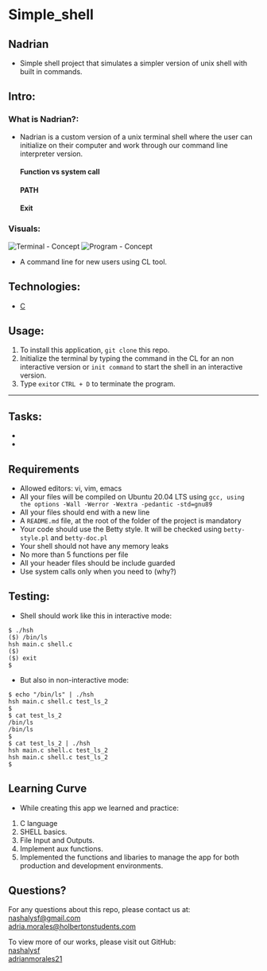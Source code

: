 # Simple_shell
## Nadrian
*  Simple shell project that simulates a simpler version of unix shell with built in commands.
  
  ## **Intro**: 
### **What is Nadrian?**: 
* Nadrian is a custom version of a unix terminal shell where the user can initialize on their computer and work through our command line interpreter version.
	#### Function vs system call
  #### PATH
  #### Exit

### **Visuals**: 

![Terminal - Concept](./client/src/images/png/logo-black.png)
![Program - Concept](./client/src/images/png/logo-white.png)
- A command line for new users using CL tool.

## Technologies:
- [C](https://www.w3schools.com/c/c_intro.php)

## Usage:
1. To install this application, `git clone` this repo.
2. Initialize the terminal by typing the command in the CL for an non interactive version or `init command` to start the shell in an interactive version.
3. Type `exit`or `CTRL + D` to terminate the program.
_____________________________________________________________________________________________
## Tasks:
*
*
## Requirements
* Allowed editors: vi, vim, emacs
* All your files will be compiled on Ubuntu 20.04 LTS using `gcc, using the options -Wall -Werror -Wextra -pedantic -std=gnu89`
* All your files should end with a new line
* A `README.md` file, at the root of the folder of the project is mandatory
* Your code should use the Betty style. It will be checked using `betty-style.pl` and `betty-doc.pl`
* Your shell should not have any memory leaks
* No more than 5 functions per file
* All your header files should be include guarded
* Use system calls only when you need to (why?)

## Testing:
* Shell should work like this in interactive mode:
```
$ ./hsh
($) /bin/ls
hsh main.c shell.c
($)
($) exit
$
```
* But also in non-interactive mode:
```
$ echo "/bin/ls" | ./hsh
hsh main.c shell.c test_ls_2
$
$ cat test_ls_2
/bin/ls
/bin/ls
$
$ cat test_ls_2 | ./hsh
hsh main.c shell.c test_ls_2
hsh main.c shell.c test_ls_2
$
```

## Learning Curve
* While creating this app we learned and practice:
1. C language
2. SHELL basics.
3. File Input and Outputs.
4. Implement aux functions.
5. Implemented the functions and libaries to manage the app for both production and development environments.

## Questions?
For any questions about this repo, please contact us at: </br>
[nashalysf@gmail.com](mailto:nashalysf@gmail.com) </br>
[adria.morales@holbertonstudents.com](mailto:adria.morales@holbertonstudents.com)

To view more of our works, please visit out GitHub: </br> 
[nashalysf](https://github.com/nashalysf) </br>
[adrianmorales21](https://github.com/Adrianmorales21)
